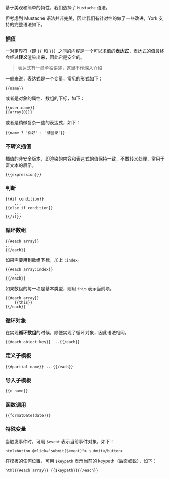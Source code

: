 基于美观和简单的特性，我们选择了 `Mustache` 语法。

但考虑到 Mustache 语法并非完美，因此我们有针对性的做了一些改进，York 支持的完整语法如下。

### 插值

一对定界符（即 `{{` 和 `}}`）之间的内容是一个可以求值的**表达式**，表达式的值最终会经过**转义**渲染出来，因此它是安全的。

> 表达式有一章单独讲述，这里不作深入介绍

一般来说，表达式是一个变量，常见的形式如下：

```
{{name}}
```

或者是对象的属性、数组的下标，如下：

```
{{user.name}}
{{array[0]}}
```

或者是稍微复杂一些的表达式，如下：

```
{{name ? '你好' : '请登录'}}
```

### 不转义插值

插值的非安全版本，即渲染的内容和表达式的值保持一致，不做转义处理，常用于富文本的展示。

```
{{{expression}}}
```

### 判断

```
{{#if condition}}
    ...
{{else if condition}}
    ...
{{/if}}
```

### 循环数组

```
{{#each array}}
...
{{/each}}
```

如果需要用到数组下标，加上 `:index`。

```
{{#each array:index}}
    ...
{{/each}}
```

如果数组的每一项是基本类型，则用 `this` 表示当前项。

```
{{#each array}}
    {{this}}
{{/each}}
```

### 循环对象

在实现**循环数组**的时候，顺便实现了循环对象，因此语法相同。

```{{#each object:key}} ...{{/each}}```

### 定义子模板

```{{#partial name}} ...{{/each}}```

### 导入子模板

```{{> name}}```

### 函数调用

```{{formatDate(date)}}```

### 特殊变量

当触发事件时，可用 `$event` 表示当前事件对象，如下：

```html<button @click="submit($event)"> submit</button>```

在模板的任何位置，可用 `$keypath` 表示当前的 keypath（后面细说），如下：

```html{{#each array}} {{$keypath}}{{/each}}```
